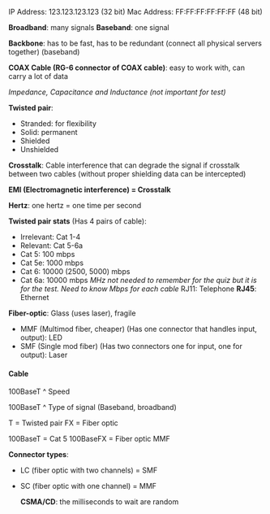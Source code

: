 IP Address: 123.123.123.123 (32 bit)
Mac Address: FF:FF:FF:FF:FF:FF (48 bit)

**Broadband**: many signals
**Baseband**: one signal

**Backbone**: has to be fast, has to be redundant (connect all physical servers together) (baseband)

**COAX Cable (RG-6 connector of COAX cable)**: easy to work with, can carry a lot of data

*Impedance, Capacitance and Inductance (not important for test)*

**Twisted pair**:
- Stranded: for flexibility 
- Solid: permanent
- Shielded
- Unshielded

**Crosstalk**: Cable interference that can degrade the signal if crosstalk between two cables (without proper shielding data can be intercepted)

**EMI (Electromagnetic interference) = Crosstalk**

**Hertz**: one hertz = one time per second

**Twisted pair stats** (Has 4 pairs of cable): 
- Irrelevant: Cat 1-4
- Relevant: Cat 5-6a
- Cat 5: 100 mbps
- Cat 5e: 1000 mbps
- Cat 6: 10000 (2500, 5000) mbps
- Cat 6a: 10000 mbps
*MHz not needed to remember for the quiz but it is for the test.
Need to know Mbps for each cable*
RJ11: Telephone
**RJ45**: Ethernet

**Fiber-optic**: Glass (uses laser), fragile
- MMF (Multimod fiber, cheaper) (Has one connector that handles input, output): LED
- SMF (Single mod fiber) (Has two connectors one for input, one for output): Laser

#### Cable

100BaseT
^
Speed

100BaseT
	 ^
	 Type of signal (Baseband, broadband)

T = Twisted pair
FX = Fiber optic

100BaseT = Cat 5
100BaseFX = Fiber optic MMF

**Connector types**:
- LC (fiber optic with two channels) = SMF
- SC (fiber optic with one channel) = MMF

  **CSMA/CD**: the milliseconds to wait are random
